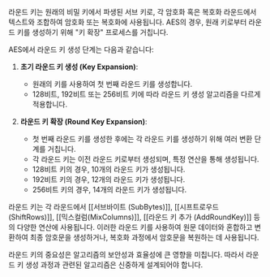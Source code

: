라운드 키는 원래의 비밀 키에서 파생된 서브 키로, 각 암호화 혹은 복호화 라운드에서 텍스트와 조합하여 암호화 또는 복호화에 사용됩니다. AES의 경우, 원래 키로부터 라운드 키를 생성하기 위해 "키 확장" 프로세스를 거칩니다.

AES에서 라운드 키 생성 단계는 다음과 같습니다:

1. **초기 라운드 키 생성 (Key Expansion)**:
    
    - 원래의 키를 사용하여 첫 번째 라운드 키를 생성합니다.
    - 128비트, 192비트 또는 256비트 키에 따라 라운드 키 생성 알고리즘을 다르게 적용합니다.
2. **라운드 키 확장 (Round Key Expansion)**:
    
    - 첫 번째 라운드 키를 생성한 후에는 각 라운드 키를 생성하기 위해 여러 변환 단계를 거칩니다.
    - 각 라운드 키는 이전 라운드 키로부터 생성되며, 특정 연산을 통해 생성됩니다.
    - 128비트 키의 경우, 10개의 라운드 키가 생성됩니다.
    - 192비트 키의 경우, 12개의 라운드 키가 생성됩니다.
    - 256비트 키의 경우, 14개의 라운드 키가 생성됩니다.


라운드 키는 각 라운드에서 [[서브바이트 (SubBytes)]], [[시프트로우드(ShiftRows)]], [[믹스컬럼(MixColumns)]], [[라운드 키 추가 (AddRoundKey)]] 등의 다양한 연산에 사용됩니다. 이러한 라운드 키를 사용하여 원문 데이터와 혼합하고 변환하여 최종 암호문을 생성하거나, 복호화 과정에서 암호문을 복원하는 데 사용됩니다.

라운드 키의 중요성은 알고리즘의 보안성과 효율성에 큰 영향을 미칩니다. 따라서 라운드 키 생성 과정과 관련된 알고리즘은 신중하게 설계되어야 합니다.